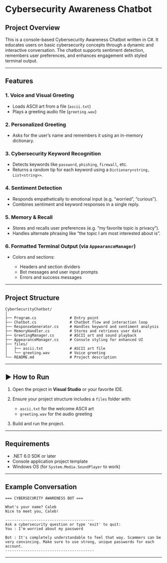 # Cybersecurity Awareness Chatbot

## Project Overview

This is a console-based Cybersecurity Awareness Chatbot written in C#. It educates users on basic cybersecurity concepts through a dynamic and interactive conversation. The chatbot supports sentiment detection, remembers user preferences, and enhances engagement with styled terminal output.

---

## Features

### 1. **Voice and Visual Greeting**

* Loads ASCII art from a file (`ascii.txt`)
* Plays a greeting audio file (`greeting.wav`)

### 2. **Personalized Greeting**

* Asks for the user’s name and remembers it using an in-memory dictionary.

### 3. **Cybersecurity Keyword Recognition**

* Detects keywords like `password`, `phishing`, `firewall`, etc.
* Returns a random tip for each keyword using a `Dictionary<string, List<string>>`.

### 4. **Sentiment Detection**

* Responds empathetically to emotional input (e.g. “worried”, “curious”).
* Combines sentiment and keyword responses in a single reply.

### 5. **Memory & Recall**

* Stores and recalls user preferences (e.g. “my favorite topic is privacy”).
* Handles alternate phrasing like “the topic I am most interested about is”.

### 6. **Formatted Terminal Output** (via `AppearanceManager`)

* Colors and sections:

  * Headers and section dividers
  * Bot messages and user input prompts
  * Errors and success messages

---

## Project Structure

```
CyberSecurityChatbot/
│
├── Program.cs               # Entry point
├── Chatbot.cs               # Chatbot flow and interaction loop
├── ResponseGenerator.cs     # Handles keyword and sentiment analysis
├── MemoryHandler.cs         # Stores and retrieves user data
├── GreetingManager.cs       # ASCII art and sound playback
├── AppearanceManager.cs     # Console styling for enhanced UI
├── files/
│   ├── ascii.txt            # ASCII art file
│   └── greeting.wav         # Voice greeting
└── README.md                # Project description
```

---

## ▶ How to Run

1. Open the project in **Visual Studio** or your favorite IDE.
2. Ensure your project structure includes a `files` folder with:

   * `ascii.txt` for the welcome ASCII art
   * `greeting.wav` for the audio greeting
3. Build and run the project.

---

##  Requirements

* .NET 6.0 SDK or later
* Console application project template
* Windows OS (for `System.Media.SoundPlayer` to work)

---

##  Example Conversation

```
=== CYBERSECURITY AWARENESS BOT ===

What's your name? Caleb
Nice to meet you, Caleb!

----------------------------------------
Ask a cybersecurity question or type 'exit' to quit:
You : I'm worried about my password

Bot : It's completely understandable to feel that way. Scammers can be very convincing. Make sure to use strong, unique passwords for each account.
----------------------------------------
```

---







